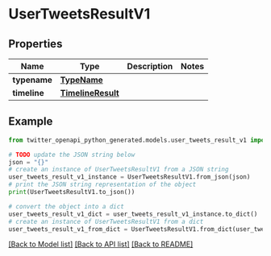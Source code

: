 # UserTweetsResultV1


## Properties

Name | Type | Description | Notes
------------ | ------------- | ------------- | -------------
**typename** | [**TypeName**](TypeName.md) |  | 
**timeline** | [**TimelineResult**](TimelineResult.md) |  | 

## Example

```python
from twitter_openapi_python_generated.models.user_tweets_result_v1 import UserTweetsResultV1

# TODO update the JSON string below
json = "{}"
# create an instance of UserTweetsResultV1 from a JSON string
user_tweets_result_v1_instance = UserTweetsResultV1.from_json(json)
# print the JSON string representation of the object
print(UserTweetsResultV1.to_json())

# convert the object into a dict
user_tweets_result_v1_dict = user_tweets_result_v1_instance.to_dict()
# create an instance of UserTweetsResultV1 from a dict
user_tweets_result_v1_from_dict = UserTweetsResultV1.from_dict(user_tweets_result_v1_dict)
```
[[Back to Model list]](../README.md#documentation-for-models) [[Back to API list]](../README.md#documentation-for-api-endpoints) [[Back to README]](../README.md)



